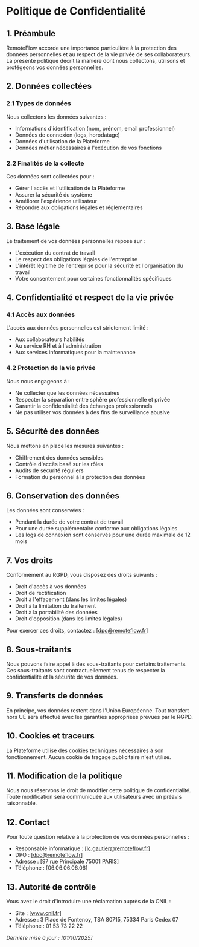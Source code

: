 # Politique de Confidentialité

## 1. Préambule

RemoteFlow accorde une importance particulière à la protection des données personnelles et au respect de la vie privée de ses collaborateurs. La présente politique décrit la manière dont nous collectons, utilisons et protégeons vos données personnelles.

## 2. Données collectées

### 2.1 Types de données

Nous collectons les données suivantes :

- Informations d'identification (nom, prénom, email professionnel)
- Données de connexion (logs, horodatage)
- Données d'utilisation de la Plateforme
- Données métier nécessaires à l'exécution de vos fonctions

### 2.2 Finalités de la collecte

Ces données sont collectées pour :

- Gérer l'accès et l'utilisation de la Plateforme
- Assurer la sécurité du système
- Améliorer l'expérience utilisateur
- Répondre aux obligations légales et réglementaires

## 3. Base légale

Le traitement de vos données personnelles repose sur :

- L'exécution du contrat de travail
- Le respect des obligations légales de l'entreprise
- L'intérêt légitime de l'entreprise pour la sécurité et l'organisation du travail
- Votre consentement pour certaines fonctionnalités spécifiques

## 4. Confidentialité et respect de la vie privée

### 4.1 Accès aux données

L'accès aux données personnelles est strictement limité :

- Aux collaborateurs habilités
- Au service RH et à l'administration
- Aux services informatiques pour la maintenance

### 4.2 Protection de la vie privée

Nous nous engageons à :

- Ne collecter que les données nécessaires
- Respecter la séparation entre sphère professionnelle et privée
- Garantir la confidentialité des échanges professionnels
- Ne pas utiliser vos données à des fins de surveillance abusive

## 5. Sécurité des données

Nous mettons en place les mesures suivantes :

- Chiffrement des données sensibles
- Contrôle d'accès basé sur les rôles
- Audits de sécurité réguliers
- Formation du personnel à la protection des données

## 6. Conservation des données

Les données sont conservées :

- Pendant la durée de votre contrat de travail
- Pour une durée supplémentaire conforme aux obligations légales
- Les logs de connexion sont conservés pour une durée maximale de 12 mois

## 7. Vos droits

Conformément au RGPD, vous disposez des droits suivants :

- Droit d'accès à vos données
- Droit de rectification
- Droit à l'effacement (dans les limites légales)
- Droit à la limitation du traitement
- Droit à la portabilité des données
- Droit d'opposition (dans les limites légales)

Pour exercer ces droits, contactez : [dpo@remoteflow.fr]

## 8. Sous-traitants

Nous pouvons faire appel à des sous-traitants pour certains traitements. Ces sous-traitants sont contractuellement tenus de respecter la confidentialité et la sécurité de vos données.

## 9. Transferts de données

En principe, vos données restent dans l'Union Européenne. Tout transfert hors UE sera effectué avec les garanties appropriées prévues par le RGPD.

## 10. Cookies et traceurs

La Plateforme utilise des cookies techniques nécessaires à son fonctionnement. Aucun cookie de traçage publicitaire n'est utilisé.

## 11. Modification de la politique

Nous nous réservons le droit de modifier cette politique de confidentialité. Toute modification sera communiquée aux utilisateurs avec un préavis raisonnable.

## 12. Contact

Pour toute question relative à la protection de vos données personnelles :

- Responsable informatique : [lc.gautier@remoteflow.fr]
- DPO : [dpo@remoteflow.fr]
- Adresse : [97 rue Principale 75001 PARIS]
- Téléphone : [06.06.06.06.06]

## 13. Autorité de contrôle

Vous avez le droit d'introduire une réclamation auprès de la CNIL :

- Site : [www.cnil.fr]
- Adresse : 3 Place de Fontenoy, TSA 80715, 75334 Paris Cedex 07
- Téléphone : 01 53 73 22 22

_Dernière mise à jour : [01/10/2025]_
